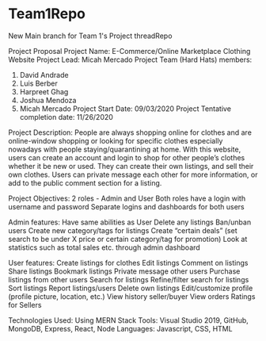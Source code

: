 # Team1Repo

New Main branch for Team 1's Project threadRepo

Project Proposal
Project Name: E-Commerce/Online Marketplace Clothing Website
Project Lead: Micah Mercado
Project Team (Hard Hats) members:
1. David Andrade
2. Luis Berber
3. Harpreet Ghag
4. Joshua Mendoza
5. Micah Mercado
Project Start Date: 09/03/2020
Project Tentative completion date: 11/26/2020 
 
Project Description: 
People are always shopping online for clothes and are online-window shopping or looking for specific clothes especially nowadays with people staying/quarantining  at home. With this website, users can create an account and login to shop for other people’s clothes whether it be new or used. They can create their own listings, and sell their own clothes. Users can private message each other for more information, or add to the public comment section for a listing.

Project Objectives:
2 roles - Admin and User
Both roles have a login with username and password
Separate logins and dashboards for both users

Admin features:
Have same abilities as User
Delete any listings
Ban/unban users
Create new category/tags for listings
Create “certain deals” (set search to be under X price or certain category/tag for promotion)
Look at statistics such as total sales etc. through admin dashboard

User features:
Create listings for clothes
Edit listings
Comment on listings
Share listings
Bookmark listings
Private message other users
Purchase listings from other users
Search for listings
Refine/filter search for listings
Sort listings
Report listings/users
Delete own listings
Edit/customize profile (profile picture, location, etc.)
View history seller/buyer
View orders
Ratings for Sellers

Technologies Used:
Using MERN Stack
Tools: Visual Studio 2019, GitHub, MongoDB, Express, React, Node
Languages: Javascript, CSS, HTML
